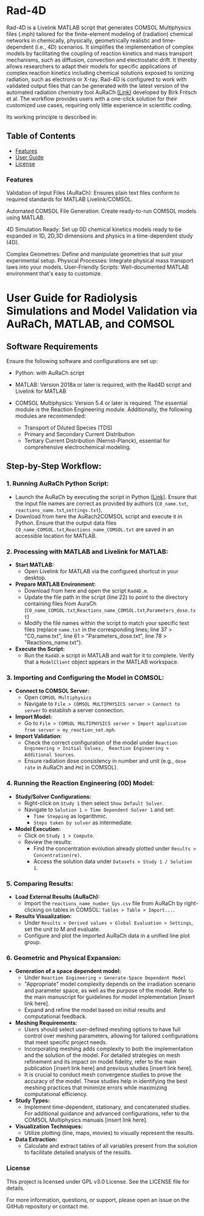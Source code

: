 # Rad-4D
Rad-4D is a Livelink MATLAB script that generates COMSOL Multiphysics files (.mph) tailored for the finite-element modeling of (radiation) chemical networks in chemically, physically, geometrically realistic and time-dependent (i.e., 4D) scenarios. It simplifies the implementation of complex models by facilitating the coupling of reaction kinetics and mass transport mechanisms, such as diffusion, convection and electrostatic drift. It thereby allows researchers to adapt their models for specific applications of complex reaction kinetics including chemical solutions exposed to ionizing radiation, such as electrons or X-ray. Rad-4D is configured to work with validated output files that can be generated with the latest version of the automated radiation chemistry tool AuRaCh  [(Link)](https://github.com/BirkFritsch/Radiolysis-simulations) developed by Birk Fritsch et al. The workflow provides users with a one-click solution for their customized use cases, requiring only little experience in scientific coding.

Its working principle is described in:

## Table of Contents
- [Features](#features)
- [User Guide](#userguide)
- [License](#license)

### Features
Validation of Input Files (AuRaCh): Ensures plain text files conform to required standards for MATLAB Livelink/COMSOL.

Automated COMSOL File Generation: Create ready-to-run COMSOL models using MATLAB.

4D Simulation Ready: Set up 0D chemical kinetics models ready to be expanded in 1D, 2D,3D dimensions and physics in a time-dependent study (4D).

Complex Geometries: Define and manipulate geometries that suit your experimental setup.
Physical Processes: Integrate physical mass transport laws into your models.
User-Friendly Scripts: Well-documented MATLAB environment that's easy to customize.
   
# User Guide for Radiolysis Simulations and Model Validation via AuRaCh, MATLAB, and COMSOL

## Software Requirements

Ensure the following software and configurations are set up:

- Python: with AuRaCh script

- MATLAB: Version 2018a or later is required, with the Rad4D script and Livelink for MATLAB

- COMSOL Multiphysics: Version 5.4 or later is required. The essential module is the Reaction Engineering module. Additionally, the following modules are recommended:
  - Transport of Diluted Species (TDS)
  - Primary and Secondary Current Distribution
  - Tertiary Current Distribution (Nernst-Planck), essential for comprehensive electrochemical modeling.

## Step-by-Step Workflow:

### 1. Running AuRaCh Python Script:
- Launch the AuRaCh by executing the script in Python [(Link)](https://github.com/BirkFritsch/Radiolysis-simulations). Ensure that the input file names are correct as provided by authors (`C0_name.txt`, `reactions_name.txt`,`settings.txt`).
- Download from here the AuRach2COMSOL script and execute it in Python. Ensure that the output data files `C0_name_COMSOL.txt`,`Reactions_name_COMSOL.txt` are saved in an accessible location for MATLAB.

### 2. Processing with MATLAB and Livelink for MATLAB:
- **Start MATLAB:**
  - Open Livelink for MATLAB via the configured shortcut in your desktop.
- **Prepare MATLAB Environment:**
  - Download from here and open the script `Rad4D.m`.
  - Update the file path in the script (line 22) to point to the directory containing files from AuraCh (`C0_name_COMSOL.txt`,`Reactions_name_COMSOL.txt`,`Parameters_dose.txt`)
  - Modify the file names within the script to match your specific text files (replace `name.txt` in the corresponding lines; line 37 > "C0_name.txt", line 61 > "Parameters_dose.txt", line 78 > "Reactions_name.txt").
- **Execute the Script:**
  - Run the `Rad4D.m` script in MATLAB and wait for it to complete. Verify that a `ModelClient` object appears in the MATLAB workspace.

### 3. Importing and Configuring the Model in COMSOL:
- **Connect to COMSOL Server:**
  - Open `COMSOL Multiphysics` 
  - Navigate to `File > COMSOL MULTIPHYSICS server > Connect to server` to establish a server connection.
- **Import Model:**
  - Go to `File > COMSOL MULTIPHYSICS server > Import application from server > my_reaction_set.mph`.
- **Import Validation:**
  - Check the correct configuration of the model under `Reaction Engineering > Initial Values,  Reaction Engineering > Additional Sources`.
  - Ensure radiation dose consistency in number and unit (e.g., `dose rate` in AuRaCh and `PHI` in COMSOL).

### 4. Running the Reaction Engineering (0D) Model:
- **Study/Solver Configurations:**
  - Right-click on `Study 1` then select `Show Default Solver`.
  - Navigate to `Solution 1 > Time Dependent Solver 1` and set:
    - `Time Stepping` as logarithmic.
    - `Steps taken by solver` as intermediate.
- **Model Execution:**
  - Click on `Study 1 > Compute`.
  - Review the results:
    - Find the concentration evolution already plotted under `Results > Concentration(re)`.
    - Access the solution data under `Datasets > Study 1 / Solution 1`.
   
### 5. Comparing Results:
- **Load External Results (AuRaCh):**
  - Import the `reactions_name_number_Gys.csv` file from AuRaCh by right-clicking on tables in COMSOL: `Tables > Table > Import...`.
- **Results Visualization:**
  - Under `Results > Derived values > Global Evaluation > Settings`, set the unit to M and evaluate.
  - Configure and plot the imported AuRaCh data in a unified line plot group.

### 6. Geometric and Physical Expansion:
- **Generation of a space dependent model:**
  - Under `Reaction Engineering > Generate-Space Dependent Model`
  - "Appropriate" model complexity depends on the irradiation scenario and parameter space, as well as the purpose of the model. Refer to the main manuscript for guidelines for model implementation  [insert link here].
  - Expand and refine the model based on initial results and computational feedback.
- **Meshing Requirements:**
  - Users should select user-defined meshing options to have full control over meshing parameters, allowing for tailored configurations that meet specific project needs.
  - Incorporating meshing adds complexity to both the implementation and the solution of the model. For detailed strategies on mesh refinement and its impact on model fidelity, refer to the main publication [insert link here] and previous studies [insert link here].
  - It is crucial to conduct mesh convergence studies to prove the accuracy of the model. These studies help in identifying the best meshing practices that minimize errors while maximizing computational efficiency.
- **Study Types:**
  - Implement time-dependent, stationary, and concatenated studies. For additional guidance and advanced configurations, refer to the COMSOL Multiphysics manuals [insert link here].
- **Visualization Techniques:**
  - Utilize plotting (line, maps, movies) to visually represent the results.
- **Data Extraction:**
  - Calculate and extract tables of all variables present from the solution to facilitate detailed analysis of the results.

### License
This project is licensed under GPL v3.0 License. See the LICENSE file for details.

For more information, questions, or support, please open an issue on the GitHub repository or contact me.
